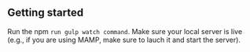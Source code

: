 ## Getting started

Run the npm `run gulp watch command`. Make sure your local server is live (e.g., if you are using MAMP, make sure to lauch it and start the server).
